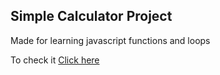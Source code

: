 ## Simple Calculator Project

Made for learning javascript functions and loops

To check it [Click here](https://simple-calculator-r4b6.onrender.com)

